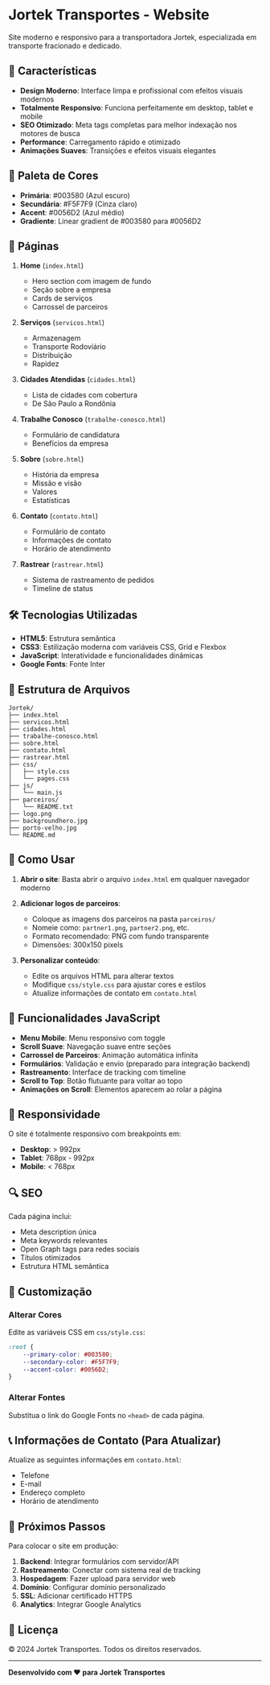 # Jortek Transportes - Website

Site moderno e responsivo para a transportadora Jortek, especializada em transporte fracionado e dedicado.

## 🚀 Características

- **Design Moderno**: Interface limpa e profissional com efeitos visuais modernos
- **Totalmente Responsivo**: Funciona perfeitamente em desktop, tablet e mobile
- **SEO Otimizado**: Meta tags completas para melhor indexação nos motores de busca
- **Performance**: Carregamento rápido e otimizado
- **Animações Suaves**: Transições e efeitos visuais elegantes

## 🎨 Paleta de Cores

- **Primária**: #003580 (Azul escuro)
- **Secundária**: #F5F7F9 (Cinza claro)
- **Accent**: #0056D2 (Azul médio)
- **Gradiente**: Linear gradient de #003580 para #0056D2

## 📄 Páginas

1. **Home** (`index.html`)
   - Hero section com imagem de fundo
   - Seção sobre a empresa
   - Cards de serviços
   - Carrossel de parceiros

2. **Serviços** (`servicos.html`)
   - Armazenagem
   - Transporte Rodoviário
   - Distribuição
   - Rapidez

3. **Cidades Atendidas** (`cidades.html`)
   - Lista de cidades com cobertura
   - De São Paulo a Rondônia

4. **Trabalhe Conosco** (`trabalhe-conosco.html`)
   - Formulário de candidatura
   - Benefícios da empresa

5. **Sobre** (`sobre.html`)
   - História da empresa
   - Missão e visão
   - Valores
   - Estatísticas

6. **Contato** (`contato.html`)
   - Formulário de contato
   - Informações de contato
   - Horário de atendimento

7. **Rastrear** (`rastrear.html`)
   - Sistema de rastreamento de pedidos
   - Timeline de status

## 🛠️ Tecnologias Utilizadas

- **HTML5**: Estrutura semântica
- **CSS3**: Estilização moderna com variáveis CSS, Grid e Flexbox
- **JavaScript**: Interatividade e funcionalidades dinâmicas
- **Google Fonts**: Fonte Inter

## 📁 Estrutura de Arquivos

```
Jortek/
├── index.html
├── servicos.html
├── cidades.html
├── trabalhe-conosco.html
├── sobre.html
├── contato.html
├── rastrear.html
├── css/
│   ├── style.css
│   └── pages.css
├── js/
│   └── main.js
├── parceiros/
│   └── README.txt
├── logo.png
├── backgroundhero.jpg
├── porto-velho.jpg
└── README.md
```

## 🚦 Como Usar

1. **Abrir o site**: Basta abrir o arquivo `index.html` em qualquer navegador moderno

2. **Adicionar logos de parceiros**:
   - Coloque as imagens dos parceiros na pasta `parceiros/`
   - Nomeie como: `partner1.png`, `partner2.png`, etc.
   - Formato recomendado: PNG com fundo transparente
   - Dimensões: 300x150 pixels

3. **Personalizar conteúdo**:
   - Edite os arquivos HTML para alterar textos
   - Modifique `css/style.css` para ajustar cores e estilos
   - Atualize informações de contato em `contato.html`

## 🎯 Funcionalidades JavaScript

- **Menu Mobile**: Menu responsivo com toggle
- **Scroll Suave**: Navegação suave entre seções
- **Carrossel de Parceiros**: Animação automática infinita
- **Formulários**: Validação e envio (preparado para integração backend)
- **Rastreamento**: Interface de tracking com timeline
- **Scroll to Top**: Botão flutuante para voltar ao topo
- **Animações on Scroll**: Elementos aparecem ao rolar a página

## 📱 Responsividade

O site é totalmente responsivo com breakpoints em:
- **Desktop**: > 992px
- **Tablet**: 768px - 992px
- **Mobile**: < 768px

## 🔍 SEO

Cada página inclui:
- Meta description única
- Meta keywords relevantes
- Open Graph tags para redes sociais
- Títulos otimizados
- Estrutura HTML semântica

## 🎨 Customização

### Alterar Cores

Edite as variáveis CSS em `css/style.css`:

```css
:root {
    --primary-color: #003580;
    --secondary-color: #F5F7F9;
    --accent-color: #0056D2;
}
```

### Alterar Fontes

Substitua o link do Google Fonts no `<head>` de cada página.

## 📞 Informações de Contato (Para Atualizar)

Atualize as seguintes informações em `contato.html`:
- Telefone
- E-mail
- Endereço completo
- Horário de atendimento

## 🚀 Próximos Passos

Para colocar o site em produção:

1. **Backend**: Integrar formulários com servidor/API
2. **Rastreamento**: Conectar com sistema real de tracking
3. **Hospedagem**: Fazer upload para servidor web
4. **Domínio**: Configurar domínio personalizado
5. **SSL**: Adicionar certificado HTTPS
6. **Analytics**: Integrar Google Analytics

## 📝 Licença

© 2024 Jortek Transportes. Todos os direitos reservados.

---

**Desenvolvido com ❤️ para Jortek Transportes**
